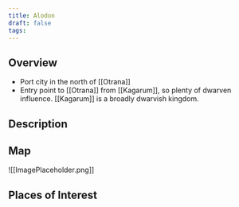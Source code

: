 ```yaml
---
title: Alodon
draft: false
tags:
---
```

## Overview
- Port city in the north of [[Otrana]]
- Entry point to [[Otrana]] from [[Kagarum]], so plenty of dwarven influence. [[Kagarum]] is a broadly dwarvish kingdom.
## Description

## Map

![[ImagePlaceholder.png]]

## Places of Interest

